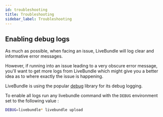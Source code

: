 ```yaml
---
id: troubleshooting
title: Troubleshooting
sidebar_label: Troubleshooting
---
```


## Enabling debug logs

As much as possible, when facing an issue, LiveBundle will log clear and informative error messages.

However, if running into an issue leading to a very obscure error message, you'll want to get more logs from LiveBundle which might give you a better idea as to where exactly the issue is happening.

LiveBundle is using the popular [debug][1] library for its debug logging.

To enable all logs run any livebundle command with the `DEBUG` environment set to the following value :

```bash
DEBUG=livebundle* livebundle upload
```

[1]: https://www.npmjs.com/package/debug
